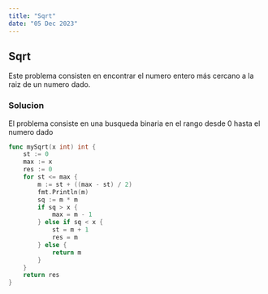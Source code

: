 ```yaml
---
title: "Sqrt"
date: "05 Dec 2023"
---
```

## Sqrt

 Este problema consisten en encontrar el numero entero más cercano a la raiz de un numero dado.
 
### Solucion

El problema consiste en una busqueda binaria en el rango desde 0 hasta el numero dado

```go
func mySqrt(x int) int {
	st := 0
	max := x
	res := 0
	for st <= max {
		m := st + ((max - st) / 2)
		fmt.Println(m)
		sq := m * m
		if sq > x {
			max = m - 1
		} else if sq < x {
			st = m + 1
			res = m
		} else {
			return m
		}
	}
	return res
}
```
